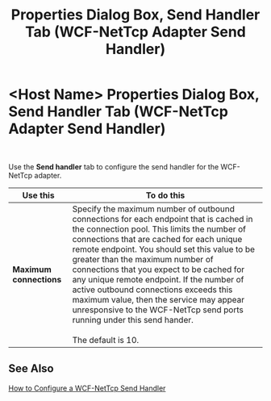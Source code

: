 ﻿---
title: <Host Name> Properties Dialog Box, Send Handler Tab (WCF-NetTcp Adapter Send Handler)
TOCTitle: <Host Name> Properties Dialog Box, Send Handler Tab (WCF-NetTcp Adapter Send Handler)
ms:assetid: 7213db21-28be-4420-9f61-358e8620e3be
ms:mtpsurl: https://msdn.microsoft.com/en-us/library/Bb743482(v=BTS.80)
ms:contentKeyID: 51528900
ms.date: 08/30/2017
mtps_version: v=BTS.80
f1_keywords:
- bts10.adapters.wcf-nettcp.sendhandler.sendhandler
---

# \<Host Name\> Properties Dialog Box, Send Handler Tab (WCF-NetTcp Adapter Send Handler)

 

Use the **Send handler** tab to configure the send handler for the WCF-NetTcp adapter.

<table>
<thead>
<tr class="header">
<th>Use this</th>
<th>To do this</th>
</tr>
</thead>
<tbody>
<tr class="odd">
<td><strong>Maximum connections</strong></td>
<td>Specify the maximum number of outbound connections for each endpoint that is cached in the connection pool. This limits the number of connections that are cached for each unique remote endpoint. You should set this value to be greater than the maximum number of connections that you expect to be cached for any unique remote endpoint. If the number of active outbound connections exceeds this maximum value, then the service may appear unresponsive to the WCF-NetTcp send ports running under this send hander.<br />
<br />
The default is 10.</td>
</tr>
</tbody>
</table>


## See Also

[How to Configure a WCF-NetTcp Send Handler](https://msdn.microsoft.com/en-us/library/bb728130\(v=bts.80\))

